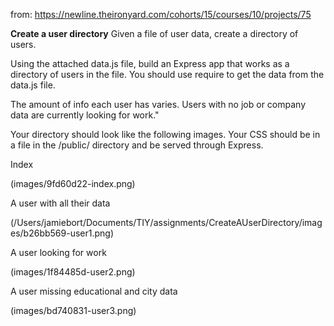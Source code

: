from: https://newline.theironyard.com/cohorts/15/courses/10/projects/75

**Create a user directory**
Given a file of user data, create a directory of users.

Using the attached data.js file, build an Express app that works as a directory of users in the file. You should use require to get the data from the data.js file.

The amount of info each user has varies. Users with no job or company data are currently looking for work."

Your directory should look like the following images. Your CSS should be in a file in the /public/ directory and be served through Express.

Index

(images/9fd60d22-index.png)

A user with all their data

(/Users/jamiebort/Documents/TIY/assignments/CreateAUserDirectory/images/b26bb569-user1.png)

A user looking for work

(images/1f84485d-user2.png)

A user missing educational and city data

(images/bd740831-user3.png)
